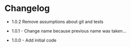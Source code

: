 # Changelog

* 1.0.2 Remove assumptions about git and tests

* 1.0.1 - Change name because previous name was taken...

* 1.0.0 - Add initial code

